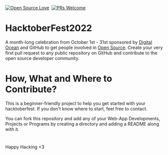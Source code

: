[![Open Source Love](https://badges.frapsoft.com/os/v1/open-source.svg?v=102)](https://hacktoberfest.com)&nbsp;
[![PRs Welcome](https://img.shields.io/badge/PRs-welcome-brightgreen.svg?style=flat-square)](https://github.com/king04aman/hacktoberfest2022/blob/main/CONTRIBUTING.md)&nbsp;

# HacktoberFest2022

A month-long celebration from October 1st - 31st sponsored by [Digital Ocean](https://hacktoberfest.digitalocean.com/) and GitHub to get people involved in [Open Source](https://github.com/open-source). Create your very first pull request to any public repository on GitHub and contribute to the open source developer community.
<br>

# How, What and Where to Contribute?

This is a beginner-friendly project to help you get started with your hacktoberfest. If you don't know where to start, feel free to contact.
<br>

You can fork this repository and add any of your Web-App Developments, Projects or Programs by creating a directory and adding a README along with it.

#
Happy Hacking <3 
